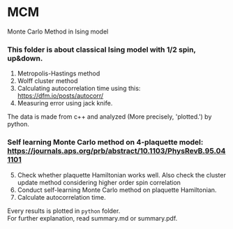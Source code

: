 # MCM
Monte Carlo Method in Ising model

### This folder is about classical Ising model with 1/2 spin, up&down.
1. Metropolis-Hastings method
2. Wolff cluster method
3. Calculating autocorrelation time using this: https://dfm.io/posts/autocorr/
4. Measuring error using jack knife.

The data is made from c++ and analyzed (More precisely, 'plotted.') by python.

### Self learning Monte Carlo method on 4-plaquette model: https://journals.aps.org/prb/abstract/10.1103/PhysRevB.95.041101
5. Check whether plaquette Hamiltonian works well. Also check the cluster update method considering higher order spin correlation
6. Conduct self-learning Monte Carlo method on plaquette Hamiltonian.
7. Calculate autocorrelation time.

Every results is plotted in `python` folder.  
For further explanation, read summary.md or summary.pdf.
